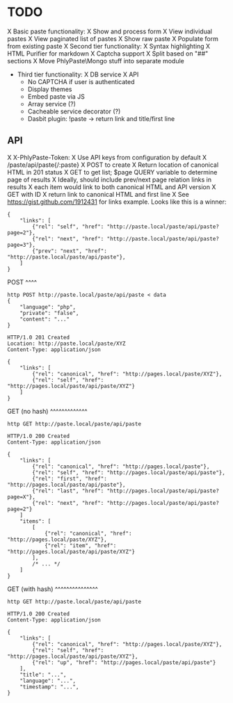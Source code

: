 # TODO

X Basic paste functionality:
  X Show and process form
  X View individual pastes
  X View paginated list of pastes
  X Show raw paste
  X Populate form from existing paste
X Second tier functionality:
  X Syntax highlighting
    X HTML Purifier for markdown
  X Captcha support
  X Split based on "##" sections
  X Move PhlyPaste\Mongo stuff into separate module
- Third tier functionality:
  X DB service
  X API
  - No CAPTCHA if user is authenticated
  - Display themes
  - Embed paste via JS
  - Array service (?)
  - Cacheable service decorator (?)
  - Dasbit plugin: !paste <id> -> return link and title/first line

API
---

X X-PhlyPaste-Token: <token>
  X Use API keys from configuration by default
X /paste/api/paste{/:paste}
  X POST to create
    X Return location of canonical HTML in 201 status
  X GET to get list; $page QUERY variable to determine page of results
    X Ideally, should include prev/next page relation links in results
    X each item would link to both canonical HTML and API version
  X GET with ID
    X return link to canonical HTML and first line
X See https://gist.github.com/1912431 for links example. Looks like this is a
  winner:

    {
        "links": [
            {"rel": "self", "href": "http://paste.local/paste/api/paste?page=2"},
            {"rel": "next", "href": "http://paste.local/paste/api/paste?page=3"},
            {"prev": "next", "href": "http://paste.local/paste/api/paste"},
        ]
    }

POST
^^^^

    http POST http://paste.local/paste/api/paste < data
    {
        "language": "php",
        "private": "false",
        "content": "..."
    }

    HTTP/1.0 201 Created
    Location: http://paste.local/paste/XYZ
    Content-Type: application/json

    {
        "links": [
            {"rel": "canonical", "href": "http://pages.local/paste/XYZ"},
            {"rel": "self", "href": "http://pages.local/paste/api/paste/XYZ"}
        ]
    }

GET (no hash)
^^^^^^^^^^^^^

    http GET http://paste.local/paste/api/paste

    HTTP/1.0 200 Created
    Content-Type: application/json

    {
        "links": [
            {"rel": "canonical", "href": "http://pages.local/paste"},
            {"rel": "self", "href": "http://pages.local/paste/api/paste"},
            {"rel": "first", "href": "http://pages.local/paste/api/paste"},
            {"rel": "last", "href": "http://pages.local/paste/api/paste?page=X"},
            {"rel": "next", "href": "http://pages.local/paste/api/paste?page=2"}
        ]
        "items": [
            [
                {"rel": "canonical", "href": "http://pages.local/paste/XYZ"},
                {"rel": "item", "href": "http://pages.local/paste/api/paste/XYZ"}
            ],
            /* ... */
        ]
    }

GET (with hash)
^^^^^^^^^^^^^^^

    http GET http://paste.local/paste/api/paste

    HTTP/1.0 200 Created
    Content-Type: application/json

    {
        "links": [
            {"rel": "canonical", "href": "http://pages.local/paste/XYZ"},
            {"rel": "self", "href": "http://pages.local/paste/api/paste/XYZ"},
            {"rel": "up", "href": "http://pages.local/paste/api/paste"}
        ],
        "title": "...",
        "language": "...",
        "timestamp": "...",
    }
